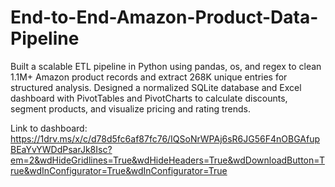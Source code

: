 # End-to-End-Amazon-Product-Data-Pipeline
Built a scalable ETL pipeline in Python using pandas, os, and regex to clean 1.1M+ Amazon product records and extract 268K unique entries for structured analysis. Designed a normalized SQLite database and Excel dashboard with PivotTables and PivotCharts to calculate discounts, segment products, and visualize pricing and rating trends.

Link to dashboard: 
https://1drv.ms/x/c/d78d5fc6af87fc76/IQSoNrWPAj6sR6JG56F4nOBGAfupBEaYvYWDdPsarJk8Isc?em=2&wdHideGridlines=True&wdHideHeaders=True&wdDownloadButton=True&wdInConfigurator=True&wdInConfigurator=True
